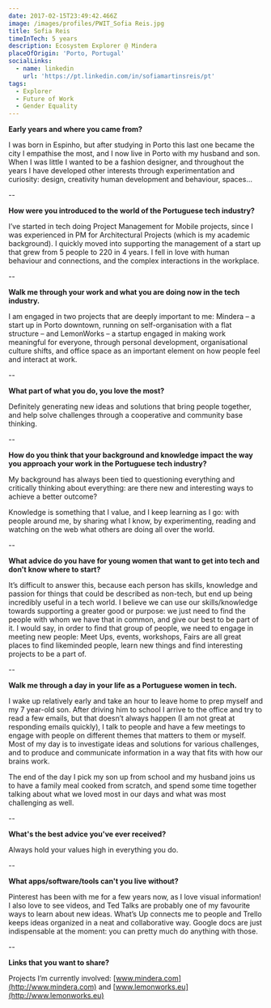 ```yaml
---
date: 2017-02-15T23:49:42.466Z
image: /images/profiles/PWIT_Sofia Reis.jpg
title: Sofia Reis
timeInTech: 5 years
description: Ecosystem Explorer @ Mindera
placeOfOrigin: 'Porto, Portugal'
socialLinks:
  - name: linkedin
    url: 'https://pt.linkedin.com/in/sofiamartinsreis/pt'
tags:
  - Explorer
  - Future of Work
  - Gender Equality
---
```


**Early years and where you came from?**

I was born in Espinho, but after studying
in Porto this last one became the city I empathise the most, and I now live in
Porto with my husband and son. When I was little I wanted to be a fashion
designer, and throughout the years I have developed other interests through
experimentation and curiosity: design, creativity human development and behaviour,
spaces...

--

**How
were you introduced to the world of the Portuguese tech industry?**

I’ve started in tech
doing Project Management for Mobile projects, since I was experienced in PM for
Architectural Projects (which is my academic background). I quickly moved into supporting
the management of a start up that grew from 5 people to 220 in 4 years. I fell
in love with human behaviour and connections, and the complex interactions in
the workplace.

--

**Walk me
through your work and what you are doing now in the tech industry.**

I am engaged in two projects that are
deeply important to me: Mindera – a start up in Porto downtown, running on
self-organisation with a flat structure – and LemonWorks – a startup engaged in
making work meaningful for everyone, through personal development,
organisational culture shifts, and office space as an important element on how
people feel and interact at work.

--

**What part of what you do, you love the most?**

Definitely generating new ideas and solutions
that bring people together, and help solve challenges through a cooperative and
community base thinking.

--

**How do
you think that your background and knowledge impact the way you approach your
work in the Portuguese tech industry?**

My background has always been tied to
questioning everything and critically thinking about everything: are there new
and interesting ways to achieve a better outcome?

Knowledge is something that I value, and I
keep learning as I go: with people around me, by sharing what I know, by
experimenting, reading and watching on the web what others are doing all over
the world.

--

**What advice do you have for young women that want to get into tech and
don’t know where to start?**

It’s difficult to answer this, because
each person has skills, knowledge and passion for things that could be
described as non-tech, but end up being incredibly useful in a tech world. I
believe we can use our skills/knowledge towards supporting a greater good or
purpose: we just need to find the people with whom we have that in common, and
give our best to be part of it. I would say, in order to find that group of
people, we need to engage in meeting new people: Meet Ups, events, workshops, Fairs
are all great places to find likeminded people, learn new things and find
interesting projects to be a part of.

--

**Walk me
through a day in your life as a Portuguese women in tech.**

I wake up relatively early and take an
hour to leave home to prep myself and my 7 year-old son. After driving him to
school I arrive to the office and try to read a few emails, but that doesn’t
always happen (I am not great at responding emails quickly), I talk to people
and have a few meetings to engage with people on different themes that matters
to them or myself. Most of my day is to investigate ideas and solutions for
various challenges, and to produce and communicate information in a way that
fits with how our brains work.

The end of the day I pick my son up from
school and my husband joins us to have a family meal cooked from scratch, and
spend some time together talking about what we loved most in our days and what
was most challenging as well.

--

**What's the best advice you've ever received?**

Always hold your values high in everything
you do.

--

**What apps/software/tools can't you live without?**

Pinterest has been with me for a few years
now, as I love visual information! I also love to see videos, and Ted Talks are
probably one of my favourite ways to learn about new ideas. What’s Up connects
me to people and Trello keeps ideas organized in a neat and collaborative way.
Google docs are just indispensable at the moment: you can pretty much do
anything with those.

--

**Links that you want to
share?**

Projects I’m currently involved: [www.mindera.com](http://www.mindera.com) and [www.lemonworks.eu](http://www.lemonworks.eu)